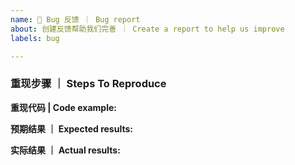 ```yaml
---
name: 🐛 Bug 反馈 ｜ Bug report
about: 创建反馈帮助我们完善 ｜ Create a report to help us improve
labels: bug

---
```


### 重现步骤 ｜ Steps To Reproduce
<!-- 请提供重现问题的步骤，简洁清晰的重现步骤能够帮助我们更迅速地定位问题所在。 ｜ Provide a detailed list of steps that reproduce the issue. -->


**重现代码 | Code example:** <!-- 请提供一个尽可能精简的最小化重现代码或是 GitHub 仓库的链接。 ｜ Please provide a link to a repository on GitHub, or provide a minimal code example that reproduces the problem. -->


**预期结果 ｜ Expected results:** <!-- 期望的结果是什么？｜ what did you want to see? -->


**实际结果 ｜ Actual results:** <!-- 实际的结果是什么？what did you see? -->